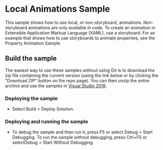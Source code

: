 
# Local Animations Sample
This sample shows how to use local, or non-storyboard, animations. Non-storyboard animations are only available in code. To create an animation in Extensible Application Markup Language (XAML), use a storyboard. For an example that shows how to use storyboards to animate properties, see the Property Animation Sample.

## Build the sample
The easiest way to use these samples without using Git is to download the zip file containing the current version (using the link below or by clicking the "Download ZIP" button on the repo page). You can then unzip the entire archive and use the samples in [Visual Studio 2019](https://www.visualstudio.com/wpf-vs).

### Deploying the sample
- Select Build > Deploy Solution. 

### Deploying and running the sample
- To debug the sample and then run it, press F5 or select Debug >  Start Debugging. To run the sample without debugging, press Ctrl+F5 or selectDebug > Start Without Debugging. 

